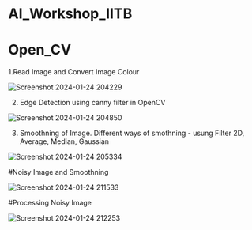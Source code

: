 # AI_Workshop_IITB





# Open_CV

1.Read Image and Convert Image Colour

![Screenshot 2024-01-24 204229](https://github.com/VihalKarhade/AI_Workshop_IITB/assets/130913527/58427dc6-1d6f-4c24-a1b1-74c492b6b588)


2. Edge Detection using canny filter in OpenCV

![Screenshot 2024-01-24 204850](https://github.com/VihalKarhade/AI_Workshop_IITB/assets/130913527/cec2ce62-c57e-493b-8e55-7fbf9ed40015)


3. Smoothning of Image.
Different ways of smothning - usung Filter 2D, Average, Median, Gaussian

![Screenshot 2024-01-24 205334](https://github.com/VihalKarhade/AI_Workshop_IITB/assets/130913527/f60e3522-f8bb-4752-8dbf-2cedfc838bda)


#Noisy Image and Smoothning

![Screenshot 2024-01-24 211533](https://github.com/VihalKarhade/AI_Workshop_IITB/assets/130913527/b1547d40-b130-4ba6-9bc1-79c8c69e0710)


#Processing Noisy Image

![Screenshot 2024-01-24 212253](https://github.com/VihalKarhade/AI_Workshop_IITB/assets/130913527/fe4b0409-357e-4f7e-ab5b-3c08b280f169)
